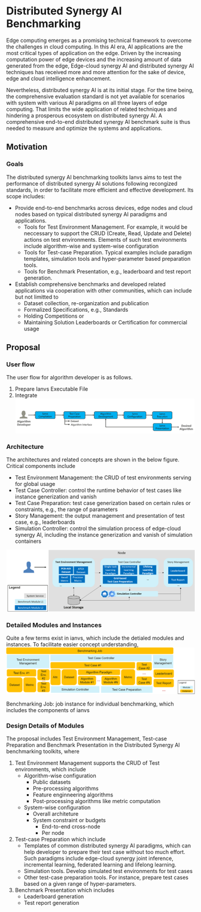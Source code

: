 # Distributed Synergy AI Benchmarking
Edge computing emerges as a promising technical framework to overcome the challenges in cloud computing. In this AI era, AI applications are the most critical types of application on the edge. Driven by the increasing computation power of edge devices and the increasing amount of data generated from the edge, Edge-cloud synergy AI and distributed synergy AI techniques has received more and more attention for the sake of device, edge and cloud intelligence enhancement. 

Nevertheless, distributed synergy AI is at its initial stage. For the time being, the comprehensive evaluation standard is not yet available for scenarios with system with various AI paradigms on all three layers of edge computing. That limits the wide application of related techniques and hindering a prosperous ecosystem on distributed synergy AI. A comprehensive end-to-end distributed synergy AI benchmark suite is thus needed to measure and optimize the systems and applications.

## Motivation
### Goals
The distributed synergy AI benchmarking toolkits Ianvs aims to test the performance of distributed synergy AI solutions following recongized standards, in order to facilitate more efficient and effective development. Its scope includes:
- Provide end-to-end benchmarks across devices, edge nodes and cloud nodes based on typical distributed synergy AI paradigms and applications. 
    - Tools for Test Environment Management. For example, it would be neccessary to support the CRUD (Create, Read, Update and Delete) actions on test environments. Elements of such test environments include algorithm-wise and system-wise configuration 
    - Tools for Test-case Preparation. Typical examples include paradigm templates, simulation tools and hyper-parameter based preparation tools.
    - Tools for Benchmark Presentation, e.g., leaderboard and test report generation.  
- Establish comprehensive benchmarks and developed related applications via cooperation with other communities, which can include but not limitted to 
    - Dataset collection, re-organization and publication
    - Formalized Specifications, e.g., Standards 
    - Holding Competitions or
    - Maintaining Solution Leaderboards or Certification for commercial usage 




## Proposal

### User flow
The user flow for algorithm developer is as follows. 
1. Prepare Ianvs Executable File
1. Integrate 
![](images/user_flow.png)

### Architecture
The architectures and related concepts are shown in the below figure. Critical components include
- Test Environment Management: the CRUD of test environments serving for global usage
- Test Case Controller: control the runtime behavior of test cases like instance generization and vanish 
- Test Case Preparation: test case generization based on certain rules or constraints, e.g., the range of parameters 
- Story Management: the output management and presentation of test case, e.g., leaderboards
- Simulation Controller: control the simulation process of edge-cloud synergy AI, including the instance generization and vanish of simulation containers

![](images/ianvs_arch.png)

### Detailed Modules and Instances

Quite a few terms exist in ianvs, which include the detialed modules and instances. To facilitate easier concept understanding,  
![](images/ianvs_concept.png)

Benchmarking Job: job instance for individual benchmarking, which includes the components of ianvs

### Design Details of Modules

The proposal includes Test Environment Management, Test-case Preparation and Benchmark Presentation in the Distributed Synergy AI benchmarking toolkits, where
1. Test Environment Management supports the CRUD of Test environments, which include
    - Algorithm-wise configuration
        - Public datasets
        - Pre-processing algorithms
        - Feature enginneering algorithms
        - Post-processing algorithms like metric computation
    - System-wise configuration
        - Overall architeture
        - System constraint or budgets
            - End-to-end cross-node 
            - Per node
1. Test-case Preparation which include
    - Templates of common distributed synergy AI paradigms, which can help developer to prepare their test case without too much effort. Such paradigms include edge-cloud synergy joint inference, incremental learning, federated learning and lifelong learning. 
    - Simulation tools. Develop simulated test environments for test cases
    - Other test-case preparation tools. For instance, prepare test cases based on a given range of hyper-parameters. 
1. Benchmark Presentation which includes
    - Leaderboard generation
    - Test report generation




